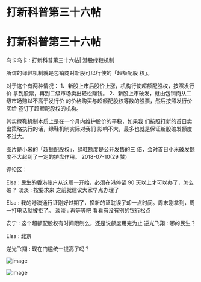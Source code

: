 # 打新科普第三十六帖

# 打新科普第三十六帖

乌卡乌卡 : 打新科普第三十六帖| 港股绿鞋机制

所谓的绿鞋机制就是包销商对新股可以行使的「超额配股 权」。

对于这个有两种情况： 1、新股上市后股价上涨，机构行使超额配股权，按照发行价 拿到股票，再到二级市场卖出轻松赚钱。 2、新股上市破发，就由包销商从二级市场购以不高于发行价 的价格购买与超额配股权等数的股票，然后按照发行价买给 签订了超额配股权的机构。

其实绿鞋机制本质上是在一个月内维护股价的平稳，如果我 们按照打新的首日卖出策略执行的话，绿鞋机制实际对我们 影响不大，最多也就是保证新股破发额度不过大。

图片是小米的「超额配股权」，绿鞋额度是公开发售的三 倍，会对首日小米破发额度不大起到了一定的护盘作用。 2018-07-10(29 赞)

评论区：

Elsa : 民生的香港账户从这周一开始，必须在港停留 90 天以上才可以办了，怎么破？ 淡淡 : 按要求来 之前就建议大家早点办理了

Elsa : 我的港澳通行证刚好过期了，换新的证耽误了却一点时间。周末刚拿到，周一打电话就被拒了。 淡淡 : 再等等吧 看看有没有别的银行松点

安宁 : 这个超额配股权有时间限制么，还是说额度用完为止 逆光飞翔 : 哪的民生？

Elsa : 北京

逆光飞翔 : 现在门槛统一提高了吗？

![image](img/Image_566.png)

![image](img/Image_567.png)